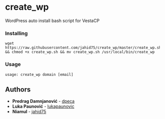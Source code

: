 # create_wp
WordPress auto install bash script for VestaCP

### Installing

```
wget https://raw.githubusercontent.com/jahid75/create_wp/master/create_wp.sh && chmod +x create_wp.sh && mv create_wp.sh /usr/local/bin/create_wp
```
### Usage

```
usage: create_wp domain [email]
```

## Authors

* **Predrag Damnjanović** - [dpeca](https://github.com/dpeca)
* **Luka Paunović** - [lukapaunovic](https://github.com/lukapaunovic)
* **Niamul** - [jahid75](https://github.com/jahid75)
